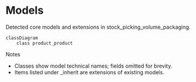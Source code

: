 # Models

Detected core models and extensions in stock_picking_volume_packaging.

```mermaid
classDiagram
    class product_product
```

Notes
- Classes show model technical names; fields omitted for brevity.
- Items listed under _inherit are extensions of existing models.
